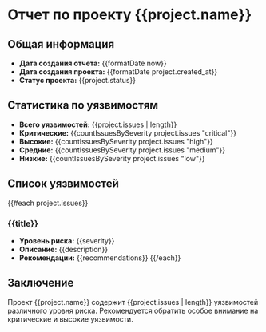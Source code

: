 # Отчет по проекту {{project.name}}

## Общая информация
- **Дата создания отчета:** {{formatDate now}}
- **Дата создания проекта:** {{formatDate project.created_at}}
- **Статус проекта:** {{project.status}}

## Статистика по уязвимостям
- **Всего уязвимостей:** {{project.issues | length}}
- **Критические:** {{countIssuesBySeverity project.issues "critical"}}
- **Высокие:** {{countIssuesBySeverity project.issues "high"}}
- **Средние:** {{countIssuesBySeverity project.issues "medium"}}
- **Низкие:** {{countIssuesBySeverity project.issues "low"}}

## Список уязвимостей

{{#each project.issues}}
### {{title}}
- **Уровень риска:** {{severity}}
- **Описание:** {{description}}
- **Рекомендации:** {{recommendations}}
{{/each}}

## Заключение
Проект {{project.name}} содержит {{project.issues | length}} уязвимостей различного уровня риска. 
Рекомендуется обратить особое внимание на критические и высокие уязвимости. 